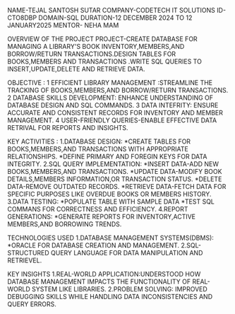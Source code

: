 NAME-TEJAL SANTOSH SUTAR
COMPANY-CODETECH IT SOLUTIONS
ID-CTO8DBP
DOMAIN-SQL
DURATION-12 DECEMBER 2024 TO 12 JANUARY2025
MENTOR- NEHA MAM

OVERVIEW OF THE PROJECT
   PROJECT-CREATE DATABASE FOR MANAGING A LIBRARY'S BOOK INVENTORY,MEMBERS,AND BORROW/RETURN TRANSACTIONS.DESIGN TABLES FOR BOOKS,MEMBERS AND TRANSACTIONS .WRITE SQL QUERIES TO INSERT,UPDATE,DELETE AND RETRIEVE DATA.
  


OBJECTIVE :
   1 EFFICIENT LIBRARY MANAGEMENT :STREAMLINE THE TRACKING OF BOOKS,MEMBERS,AND BORROW/RETURN TRANSACTIONS.
   2 DATABASE SKILLS DEVELOPMENT: ENHANCE UNDERSTANDING OF DATABASE DESIGN AND SQL COMMANDS.
   3 DATA INTEFRITY: ENSURE ACCURATE AND CONSISTENT RECORDS FOR INVENTORY AND MEMBER MANAGEMENT.
   4 USER-FRIENDLY QUERIES-ENABLE EFFECTIVE DATA RETRIVAL FOR REPORTS AND INSIGHTS.

KEY ACTIVITIES :
   1.DATABASE DESIGN:
       *CREATE TABLES FOR BOOKS,MEMBERS,AND TRANSACTIONS WITH APPROPRIATE RELATIONSHIPS.
       *DEFINE PRIMARY AND FOREGIN KEYS FOR DATA INTEGRITY.
   2.SQL QUERY IMPLEMENTATION:
       *INSERT DATA-ADD NEW BOOKS,MEMBERS,AND TRANSACTIONS.
       *UPDATE DATA-MODIFY BOOK DETAILS,MEMBERS INFORMATION,OR TRANSACTION STATUS.
       *DELETE DATA-REMOVE OUTDATED RECORDS.
       *RETRIEVE DATA-FETCH DATA FOR SPECIFIC PURPOSES LIKE OVERDUE BOOKS OR MEMBERS HISTORY.
   3.DATA TESTING:
       *POPULATE TABLE WITH SAMPLE DATA 
       *TEST SQL COMMANS FOR CORRECTNESS AND EFFICIENCY.
   4.REPORT GENERATIONS:
       *GENERATE REPORTS FOR INVENTORY,ACTIVE MEMBERS,AND BORROWING TRENDS.

TECHNOLOGIES USED
    1.DATABASE MANAGEMENT SYSTEMS(DBMS):
        *ORACLE FOR DATABASE CREATION AND MANAGEMENT.
    2.SQL- STRUCTURED QUERY LANGUAGE FOR DATA MANIPULATION AND RETRIEVEL.

KEY INSIGHTS
    1.REAL-WORLD APPLICATION:UNDERSTOOD HOW DATABASE MANAGEMENT IMPACTS THE FUNCTIONALITY OF REAL-WORLD SYSTEM LIKE LIBRARIES.
    2.PROBLEM SOLVING: IMPROVED DEBUGGING SKILLS WHILE HANDLING DATA INCONSISTENCIES AND QUERY ERRORS.
    


         
        
       
